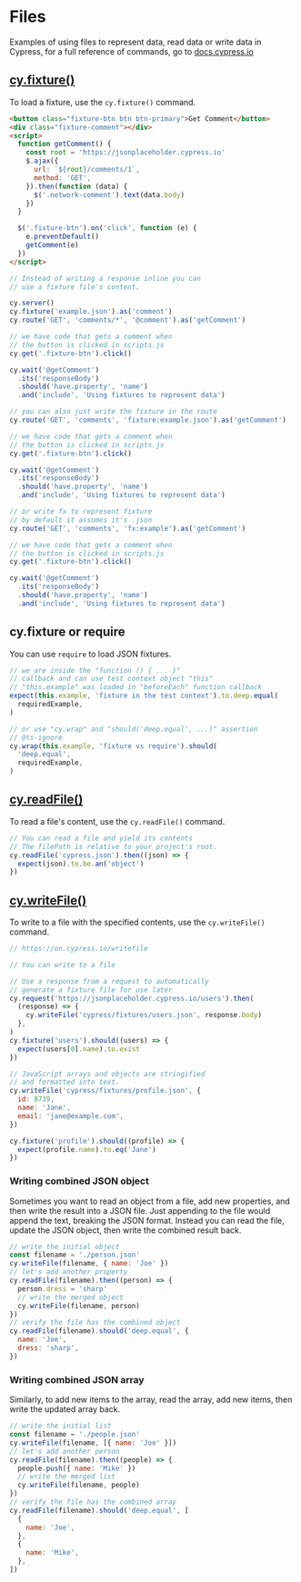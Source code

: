 # Files

Examples of using files to represent data, read data or write data in Cypress, for a full reference of commands, go to [docs.cypress.io](https://on.cypress.io/api)

## [cy.fixture()](https://on.cypress.io/fixture)

To load a fixture, use the `cy.fixture()` command.

<!-- fiddle cy.fixture() - load a fixture -->

```html
<button class="fixture-btn btn btn-primary">Get Comment</button>
<div class="fixture-comment"></div>
<script>
  function getComment() {
    const root = 'https://jsonplaceholder.cypress.io'
    $.ajax({
      url: `${root}/comments/1`,
      method: 'GET',
    }).then(function (data) {
      $('.network-comment').text(data.body)
    })
  }

  $('.fixture-btn').on('click', function (e) {
    e.preventDefault()
    getComment(e)
  })
</script>
```

```js
// Instead of writing a response inline you can
// use a fixture file's content.

cy.server()
cy.fixture('example.json').as('comment')
cy.route('GET', 'comments/*', '@comment').as('getComment')

// we have code that gets a comment when
// the button is clicked in scripts.js
cy.get('.fixture-btn').click()

cy.wait('@getComment')
  .its('responseBody')
  .should('have.property', 'name')
  .and('include', 'Using fixtures to represent data')

// you can also just write the fixture in the route
cy.route('GET', 'comments', 'fixture:example.json').as('getComment')

// we have code that gets a comment when
// the button is clicked in scripts.js
cy.get('.fixture-btn').click()

cy.wait('@getComment')
  .its('responseBody')
  .should('have.property', 'name')
  .and('include', 'Using fixtures to represent data')

// or write fx to represent fixture
// by default it assumes it's .json
cy.route('GET', 'comments', 'fx:example').as('getComment')

// we have code that gets a comment when
// the button is clicked in scripts.js
cy.get('.fixture-btn').click()

cy.wait('@getComment')
  .its('responseBody')
  .should('have.property', 'name')
  .and('include', 'Using fixtures to represent data')
```

<!-- fiddle-end -->

## cy.fixture or require

You can use `require` to load JSON fixtures.

<!-- could not make this test work yet -->
<!-- fiddle.skip cy.fixture() or require - load a fixture -->

```js
// we are inside the "function () { ... }"
// callback and can use test context object "this"
// "this.example" was loaded in "beforeEach" function callback
expect(this.example, 'fixture in the test context').to.deep.equal(
  requiredExample,
)

// or use "cy.wrap" and "should('deep.equal', ...)" assertion
// @ts-ignore
cy.wrap(this.example, 'fixture vs require').should(
  'deep.equal',
  requiredExample,
)
```

<!-- fiddle-end -->

## [cy.readFile()](https://on.cypress.io/readfile)

To read a file's content, use the `cy.readFile()` command.

<!-- fiddle cy.readFile() - read file contents -->

```js
// You can read a file and yield its contents
// The filePath is relative to your project's root.
cy.readFile('cypress.json').then((json) => {
  expect(json).to.be.an('object')
})
```

<!-- fiddle-end -->

## [cy.writeFile()](https://on.cypress.io/writefile)

To write to a file with the specified contents, use the `cy.writeFile()` command.

<!-- fiddle cy.writeFile() - write to a file -->

```js
// https://on.cypress.io/writefile

// You can write to a file

// Use a response from a request to automatically
// generate a fixture file for use later
cy.request('https://jsonplaceholder.cypress.io/users').then(
  (response) => {
    cy.writeFile('cypress/fixtures/users.json', response.body)
  },
)
cy.fixture('users').should((users) => {
  expect(users[0].name).to.exist
})

// JavaScript arrays and objects are stringified
// and formatted into text.
cy.writeFile('cypress/fixtures/profile.json', {
  id: 8739,
  name: 'Jane',
  email: 'jane@example.com',
})

cy.fixture('profile').should((profile) => {
  expect(profile.name).to.eq('Jane')
})
```

<!-- fiddle-end -->

### Writing combined JSON object

Sometimes you want to read an object from a file, add new properties, and then write the result into a JSON file. Just appending to the file would append the text, breaking the JSON format. Instead you can read the file, update the JSON object, then write the combined result back.

<!-- fiddle cy.writeFile() - write combined JSON object -->

```js
// write the initial object
const filename = './person.json'
cy.writeFile(filename, { name: 'Joe' })
// let's add another property
cy.readFile(filename).then((person) => {
  person.dress = 'sharp'
  // write the merged object
  cy.writeFile(filename, person)
})
// verify the file has the combined object
cy.readFile(filename).should('deep.equal', {
  name: 'Joe',
  dress: 'sharp',
})
```

<!-- fiddle-end -->

### Writing combined JSON array

Similarly, to add new items to the array, read the array, add new items, then write the updated array back.

<!-- fiddle cy.writeFile() - write combined JSON array -->

```js
// write the initial list
const filename = './people.json'
cy.writeFile(filename, [{ name: 'Joe' }])
// let's add another person
cy.readFile(filename).then((people) => {
  people.push({ name: 'Mike' })
  // write the merged list
  cy.writeFile(filename, people)
})
// verify the file has the combined array
cy.readFile(filename).should('deep.equal', [
  {
    name: 'Joe',
  },
  {
    name: 'Mike',
  },
])
```

<!-- fiddle-end -->
